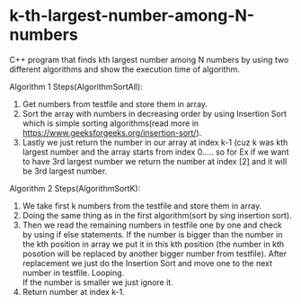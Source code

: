 # k-th-largest-number-among-N-numbers
C++ program that finds kth largest number among N numbers by using two different algorithms and show the execution time of algorithm. 

Algorithm 1 Steps(AlgorithmSortAll): 
1) Get numbers from testfile and store them in array. 
2) Sort the array with numbers in decreasing order by using Insertion Sort which is simple sorting algorithms(read more in https://www.geeksforgeeks.org/insertion-sort/).
3) Lastly we just return the number in our array at index k-1 (cuz k was kth largest number and the array starts from index 0..... so for Ex if we want to have 3rd largest number we return the number at index [2] and it will be 3rd largest number.

Algorithm 2 Steps(AlgorithmSortK): 
1) We take first k numbers from the testfile and store them in array. 
2) Doing the same thing as in the first algorithm(sort by sing insertion sort).
3) Then we read the remaining numbers in testfile one by one and check by using if else statements. 
If the number is bigger than the number in the kth position in array we put it in this kth position (the number in kth posotion will be replaced by another bigger number from testfile). After replacement we just do the Insertion Sort and move one to the next number in testfile. Looping.  
If the number is smaller we just ignore it. 
4) Return number at index k-1.

